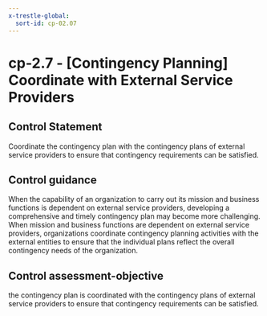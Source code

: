 ```yaml
---
x-trestle-global:
  sort-id: cp-02.07
---
```


# cp-2.7 - \[Contingency Planning\] Coordinate with External Service Providers

## Control Statement

Coordinate the contingency plan with the contingency plans of external service providers to ensure that contingency requirements can be satisfied.

## Control guidance

When the capability of an organization to carry out its mission and business functions is dependent on external service providers, developing a comprehensive and timely contingency plan may become more challenging. When mission and business functions are dependent on external service providers, organizations coordinate contingency planning activities with the external entities to ensure that the individual plans reflect the overall contingency needs of the organization.

## Control assessment-objective

the contingency plan is coordinated with the contingency plans of external service providers to ensure that contingency requirements can be satisfied.
